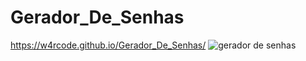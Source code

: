 # Gerador_De_Senhas
https://w4rcode.github.io/Gerador_De_Senhas/
![gerador de senhas](https://github.com/w4rCode/Gerador_De_Senhas/assets/84465419/5c1bdb90-611e-45e1-985e-2ab6191d4c55)

